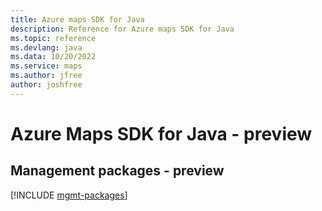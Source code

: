 ```yaml
---
title: Azure maps SDK for Java
description: Reference for Azure maps SDK for Java
ms.topic: reference
ms.devlang: java
ms.data: 10/20/2022
ms.service: maps
ms.author: jfree
author: joshfree
---
```

# Azure Maps SDK for Java - preview

## Management packages - preview
[!INCLUDE [mgmt-packages](maps-mgmt-index.md)]